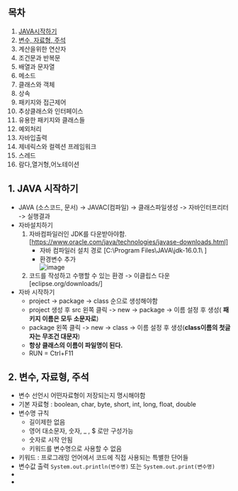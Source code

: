 ## 목차
1. [JAVA시작하기](https://github.com/sugyeong-yu/TIL/blob/main/JAVA/Read.md#1-java-%EC%8B%9C%EC%9E%91%ED%95%98%EA%B8%B0)
2. [변수, 자료형, 주석]()
3. 계산을위한 연산자
4. 조건문과 반복문
5. 배열과 문자열
6. 메소드
7. 클래스와 객체
8. 상속
9. 패키지와 접근제어
10. 추상클래스와 인터페이스
11. 유용한 패키지와 클래스들
12. 예외처리
13. 자바입출력
14. 제네릭스와 컬렉션 프레임워크
15. 스레드
16. 람다,열거형,어노테이션
## 1. JAVA 시작하기
- JAVA (소스코드, 문서) -> JAVAC(컴파일) -> 클래스파일생성 -> 자바인터프리터 -> 실행결과
- 자바설치하기 
  1. 자바컴파일러인 JDK를 다운받아야함. [https://www.oracle.com/java/technologies/javase-downloads.html]
      - 자바 컴파일러 설치 경로 [C:\Program Files\JAVA\jdk-16.0.1\ ]
      - 환경변수 추가\
      ![image](https://user-images.githubusercontent.com/70633080/125251883-bfc28b80-e332-11eb-9bdf-bd83c610a076.png)
  2. 코드를 작성하고 수행할 수 있는 환경 -> 이클립스 다운 [eclipse.org/downloads/]
- 자바 시작하기
  - project -> package -> class 순으로 생성해야함
  - project 생성 후 src 왼쪽 클릭 -> new -> package -> 이름 설정 후 생성( **패키지 이름은 모두 소문자로**)
  - package 왼쪽 클릭 -> new -> class -> 이름 설정 후 생성(**class이름의 첫글자는 무조건 대문자**)
  - **항상 클래스의 이름이 파일명이 된다.** 
  - RUN = Ctrl+F11
## 2. 변수, 자료형, 주석
- 변수 선언시 어떤자료형이 저장되는지 명시해야함
- 기본 자료형 : boolean, char, byte, short, int, long, float, double
- 변수명 규칙
  - 길이제한 없음
  - 영어 대소문자, 숫자, _ , $ 로만 구성가능
  - 숫자로 시작 안됨
  - 키워드를 변수명으로 사용할 수 없음
 - 키워드 : 프로그래밍 언어에서 코드에 직접 사용되는 특별한 단어들
- 변수값 출력 ``` System.out.println(변수명) ``` 또는 ``` System.out.print(변수명) ```
- 
- 
